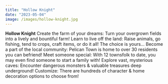 ```yaml
---
title: "Hollow Knight"
date: "2023-05-04"
image: /images/hollow-knight.jpg
---
```


**Hollow Knight** Create the farm of your dreams: Turn your overgrown fields into a lively and bountiful farm!
Learn to live off the land: Raise animals, go fishing, tend to crops, craft items, or do it all! The choice is yours...
Become a part of the local community: Pelican Town is home to over 30 residents you can befriend!
Meet someone special: With 12 townsfolk to date, you may even find someone to start a family with!
Explore vast, mysterious caves: Encounter dangerous monsters & valuable treasures deep underground!
Customize: There are hundreds of character & home decoration options to choose from!
